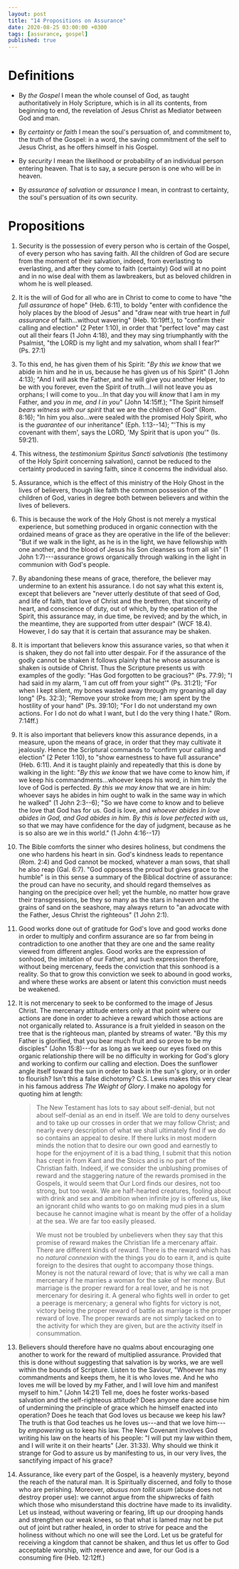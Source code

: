 ```yaml
---
layout: post
title: "14 Propositions on Assurance"
date: 2020-08-25 03:00:00 +0300
tags: [assurance, gospel]
published: true
---
```


# Definitions
- By _the Gospel_ I mean the whole counsel of God, as taught authoritatively in Holy Scripture,
   which is in all its contents, from beginning to end, the revelation of Jesus Christ as Mediator
   between God and man.

- By _certainty_ or _faith_ I mean the soul's persuation of, and commitment to, the truth of the
  Gospel: in a word, the saving commitment of the self to Jesus Christ, as he offers himself in his
  Gospel.

- By _security_ I mean the likelihood or probability of an individual person entering heaven.
   That is to say, a secure person is one who will be in heaven.

- By _assurance of salvation_ or _assurance_ I mean, in contrast to certainty, the soul's
   persuation of its own security.

# Propositions
1. Security is the possession of every person who is certain of the Gospel, of every person who has
   saving faith. All the children of God are secure from the moment of their salvation, indeed,
   from everlasting to everlasting, and after they come to faith (certainty) God will at no point
   and in no wise deal with them as lawbreakers, but as beloved children in whom he is well pleased.

2. It is the will of God for all who are in Christ to come to come to have "the _full assurance_ of
   hope" (Heb. 6:11), to boldy "enter with confidence the holy places by the blood of Jesus" and
   "draw near with true heart in _full assurance_ of faith...without wavering" (Heb. 10:19ff.), to
   "confirm their calling and election" (2 Peter 1:10), in order that "perfect love" may cast out all
   their fears (1 John 4:18), and they may sing triumphantly with the Psalmist, "the LORD is my
   light and my salvation, whom shall I fear?" (Ps. 27:1)

3. To this end, he has given them of his Spirit: "_By this we know_ that we abide in him and he in
   us, because he has given us of his Spirit" (1 John 4:13); "And I will ask the Father, and he will
   give you another Helper, to be with you forever, even the Spirit of truth...I will not leave you
   as orphans; I will come to you...In that day you will _know_ that I am in my Father, and _you in
   me, and I in you_" (John 14:15ff.); "The Spirit himself _bears witness with our spirit_ that we
   are the children of God" (Rom. 8:16); "In him you also...were sealed with the promised Holy
   Spirit, who is the _guarantee_ of our inheritance" (Eph. 1:13--14); "'This is my covenant with
   them', says the LORD, 'My Spirit that is upon you'" (Is. 59:21).

4. This witness, the _testimonium Spiritus Sancti salvationis_ (the testimony of the Holy Spirit
   concerning salvation), cannot be reduced to the certainty produced in saving faith, since it
   concerns the individual also.

5. Assurance, which is the effect of this ministry of the Holy Ghost in the lives of believers,
   though like faith the common possesion of the children of God, varies in degree both between
   believers and within the lives of believers.

6. This is because the work of the Holy Ghost is not merely a mystical experience, but something
   produced in organic connection with the ordained means of grace as they are operative in the life
   of the believer: "But if we walk in the light, as he is in the light, we have fellowship with one
   another, and the blood of Jesus his Son cleanses us from all sin" (1 John 1:7)---assurance grows
   organically through walking in the light in communion with God's people.

7. By abandoning these means of grace, therefore, the believer may undermine to an extent his
   assurance. I do not say what this extent is, except that believers are "never utterly destitute
   of that seed of God, and life of faith, that love of Christ and the brethren, that sincerity of
   heart, and conscience of duty, out of which, by the operation of the Spirit, this assurance may,
   in due time, be revived; and by the which, in the meantime, they are supported from utter
   despair" (WCF 18.4). However, I do say that it is certain that assurance may be shaken.

8. It is important that believers know this assurance varies, so that when it is shaken, they do not
   fall into utter despair. For if the assurance of the godly cannot be shaken it follows plainly
   that he whose assurance is shaken is outside of Christ. Thus the Scripture presents us with
   examples of the godly: "Has God forgotten to be gracious?" (Ps. 77:9); "I had said in my alarm,
   'I am cut off from your sight'" (Ps. 31:21); "For when I kept silent, my bones wasted away
   through my groaning all day long" (Ps. 32:3); "Remove your stroke from me; I am spent by the
   hostility of your hand" (Ps. 39:10); "For I do not understand my own actions. For I do not do
   what I want, but I do the very thing I hate." (Rom. 7:14ff.)

9. It is also important that believers know this assurance depends, in a measure, upon the means of
   grace, in order that they may cultivate it jealously. Hence the Scriptural commands to "confirm
   your calling and election" (2 Peter 1:10), to "show earnestness to have full assurance" (Heb.
   6:11). And it is taught plainly and repeatedly that this is done by walking in the light: "_By
   this we know_ that we have come to know him, if we keep his commandments...whoever keeps
   his word, in him truly the love of God is perfected. _By this we may know_ that we are in him:
   whoever says he abides in him ought to walk in the same way in which he walked" (1 John 2:3--6);
   "So we have come to know and to believe the love that God has for us. God is love, and _whoever
   abides in love abides in God, and God abides in him. By this is love perfected with us_, so that
   we may have confidence for the day of judgment, because as he is so also are we in this world." 
   (1 John 4:16--17)

10. The Bible comforts the sinner who desires holiness, but condmens the one who hardens his heart
   in sin. God's kindness leads to repentance (Rom. 2:4) and God cannot be mocked, whatever a man
   sows, that shall he also reap (Gal. 6:7). "God opposess the proud but gives grace to the humble"
   is in this sense a summary of the Biblical doctrine of assurance: the proud can have no security,
   and should regard themselves as hanging on the precipice over hell; yet the humble, no matter how
   grave their transgressions, be they so many as the stars in heaven and the grains of sand on the
   seashore, may always return to "an advocate with the Father, Jesus Christ the righteous" (1 John
   2:1).

11. Good works done out of gratitude for God's love and good works done in order to multiply and
   confirm assurance are so far from being in contradiction to one another that they are one and the
   same reality viewed from different angles. Good works are the expression of sonhood, the
   imitation of our Father, and such expression therefore, without being mercenary, feeds the
   conviction that this sonhood is a reality. So that to grow this conviction we seek to abound in
   good works, and where these works are absent or latent this conviction must needs be weakened.

12. It is not mercenary to seek to be conformed to the image of Jesus Christ. The mercenary attitude
   enters only at that point where our actions are done in order to achieve a reward which those
   actions are not organically related to. Assurance is a fruit yielded in season on the tree that
   is the righteous man, planted by streams of water. "By this my Father is glorified, that you
   bear much fruit and so prove to be my disciples" (John 15:8)---for as long as we keep our eyes
   fixed on this organic relationship there will be no difficulty in working for God's glory and
   working to confirm our calling and election. Does the sunflower angle itself toward the sun in
   order to bask in the sun's glory, or in order to flourish? Isn't this a false dichotomy? C.S.
   Lewis makes this very clear in his famous address _The Weight of Glory_. I make no apology for
   quoting him at length: 
    > The New Testament has lots to say about self-denial, but not about self-denial as an end in
    > itself. We are told to deny ourselves and to take up our crosses in order that we may follow
    > Christ; and nearly every description of what we shall ultimately find if we do so contains an
    > appeal to desire. If there lurks in most modern minds the notion that to desire our own good
    > and earnestly to hope for the enjoyment of it is a bad thing, I submit that this notion has
    > crept in from Kant and the Stoics and is no part of the Christian faith. Indeed, if we
    > consider the unblushing promises of reward and the staggering nature of the rewards promised
    > in the Gospels, it would seem that Our Lord finds our desires, not too strong, but too weak.
    > We are half-hearted creatures, fooling about with drink and sex and ambition when infinite joy
    > is offered us, like an ignorant child who wants to go on making mud pies in a slum because he
    > cannot imagine what is meant by the offer of a holiday at the sea. We are far too easily
    > pleased. 

    > We must not be troubled by unbelievers when they say that this promise of reward makes the
    > Christian life a mercenary affair. There are different kinds of reward. There is the reward
    > which has no _natural connexion_ with the things you do to earn it, and is quite foreign to
    > the desires that ought to accompany those things. Money is not the natural reward of love;
    > that is why we call a man mercenary if he marries a woman for the sake of her money. But
    > marriage is the proper reward for a real lover, and he is not mercenary for desiring it. A
    > general who fights well in order to get a peerage is mercenary; a general who fights for
    > victory is not, victory being the proper reward of battle as marriage is the proper reward of
    > love. The proper rewards are not simply tacked on to the activity for which they are given,
    > but are the activity itself in consummation. 

13. Believers should therefore have no qualms about encouraging one another to work for the reward
   of multiplied assurance. Provided that this is done without suggesting that salvation is by
   works, we are well within the bounds of Scripture. Listen to the Saviour, "Whoever has my
   commandments and keeps them, he it is who loves me. And he who loves me will be loved by my
   Father, and I will love him and manifest myself to him." (John 14:21) Tell me, does he foster
   works-based salvation and the self-righteous attitude? Does anyone dare accuse him of undermining
   the principle of grace which he himself enacted into operation? Does he teach that God loves us
   because we keep his law? The truth is that God teaches us he loves us---and that we love him---by
   _empowering_ us to keep his law. The New Covenant involves God writing his law on the hearts of
   his people: "I will put my law within them, and I will write it on their hearts" (Jer. 31:33).
   Why should we think it strange for God to assure us by manifesting to us, in our very lives, the
   sanctifying impact of his grace?

14. Assurance, like every part of the Gospel, is a heavenly mystery, beyond the reach of the natural
   man. It is Spiritually discerned, and folly to those who are perishing. Moreover, _abusus non
   tollit usum_ (abuse does not destroy proper use): we cannot argue from the shipwrecks of faith
   which those who misunderstand this doctrine have made to its invalidity. Let us instead, without
   wavering or fearing, lift up our drooping hands and strengthen our weak knees, so that what is
   lamed may not be put out of joint but rather healed, in order to strive for peace and the
   holiness without which no one will see the Lord. Let us be grateful for receiving a kingdom that
   cannot be shaken, and thus let us offer to God acceptable worship, with reverence and awe, for
   our God is a consuming fire (Heb. 12:12ff.)
